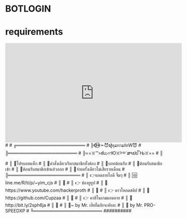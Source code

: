 # BOTLOGIN
# requirements
<iframe width="560" height="315" src="https://www.youtube.com/embed/Gf6FS7IUljU" frameborder="0" allow="accelerometer; autoplay; encrypted-media; gyroscope; picture-in-picture" allowfullscreen></iframe>
#
# ╔══════════════════════
# ╠❂͜͡☬➣😈ຜู้คุມกาມlทW😈
# ╠══════════════════════
# ╠==☠️™>ທีಖএণЮ☠️༻ສາຢບ ິЊ☠️==
# ║ 
# ║ 💛โปรบอทแท็ก 
# ║ 🎀คำสั่งเดียวเรียกสมาชิกทั้งห้อง 
# ║ 💛บอทต้อนรับ 
# ║ 🎀ต้อนรับสมาชิกเข้า
# ║ 🎀ต้อนรับสมาชิกเข้าแล้วออก 
# ║ 🎀จ่ายครั้งเดียวไม่เสียรายเดือน 
# ╠═══════════════════════
# ║ 👉แอดลายไอดี จิ้มๆ
# ║ 🆔 line.me/R/ti/p/~yim_cjs
# ║ 💛
# ║ 👉 ช่องยูทูป
# ║ 💛 https://www.youtube.com/hackerproth
# ║ 💛
# ║ 👉 ดาวโหลดสคิป
# ║ 💛 https://github.com/Cupzaa
# ║ 💛
# ║ 👉 คาสิโนเกมแอดลาย
# ║ 💛 http://bit.ly/2sph6ja
# ║ 💛
# ║ 💛~ by Mr. เฮียยิ้มงัยจะคัยละ
# ║ 💛 by Mr. PRO-SPEEDXP  
# ╚══════════════════════   
##########
